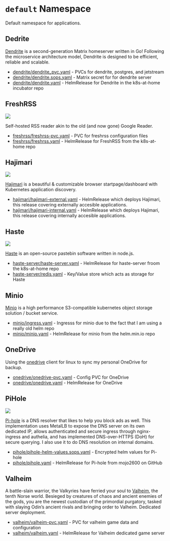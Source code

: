 # `default` Namespace

Default namespace for applications.

## Dedrite

[Dendrite](https://matrix-org.github.io/dendrite/) is a second-generation Matrix homeserver written in Go! Following the microservice architecture model, Dendrite is designed to be efficient, reliable and scalable.

* [dendrite/dendrite_pvc.yaml](dendrite/dendrite_pvc.yaml) - PVCs for dendrite, postgres, and jetstream
* [dendrite/dendrite.sops.yaml](dendrite/dendrite.sops.yaml) - Matrix secret for for dendrite server
* [dendrite/dendrite.yaml](dendrite/dendrite.yaml) - HelmRelease for Dendrite in the k8s-at-home incubator repo

## FreshRSS

![](https://i.imgur.com/KbI1XXx.png)

Self-hosted RSS reader akin to the old (and now gone) Google Reader.

* [freshrss/freshrss-pvc.yaml](freshrss/freshrss-pvc.yaml) - PVC for freshrss configuration files
* [freshrss/freshrss.yaml](freshrss/freshrss.yaml) - HelmRelease for FreshRSS from the k8s-at-home repo

## Hajimari

![](https://i.imgur.com/HvBLy48.png)

[Hajimari](https://hajimari.io) is a beautiful & customizable browser startpage/dashboard with Kubernetes application discovery.

* [hajimari/hajimari-external.yaml](hajimari/hajimari-external.yaml) - HelmRelease which deploys Hajimari, this release covering externally accesible applications.
* [hajimari/hajimari-internal.yaml](hajimari/hajimari-internal.yaml) - HelmRelease which deploys Hajimari, this release covering internally accesible applications.

## Haste

![](https://i.imgur.com/vpB5jFe.png)

[Haste](https://github.com/seejohnrun/haste-server) is an open-source pastebin software written in node.js.

* [haste-server/haste-server.yaml](haste-server/haste-server.yaml) - HelmRelease for haste-server froom the k8s-at-home repo
* [haste-server/redis.yaml](haste-server/redis.yaml) - Key/Value store which acts as storage for Haste

## Minio

[Minio](https://min.io/) is a high performance S3-compatible kubernetes object storage solution / bucket service.

* [minio/ingress.yaml](minio/ingress.yaml) - Ingresss for minio due to the fact that I am using a really old helm repo
* [minio/minio.yaml](minio/minio.yaml) - HelmRelease for minio from the helm.min.io repo

## OneDrive

Using the [onedrive](https://github.com/abraunegg/onedrive) client for linux to sync my personal OneDrive for backup.

* [onedrive/onedrive-pvc.yaml](onedrive/onedrive-pvc.yaml) - Config PVC for OneDrive
* [onedrive/onedrive.yaml](onedrive/onedrive.yaml) - HelmRelease for OneDrive

## PiHole

![](https://i.imgur.com/o2X1qU0.png)

[Pi-hole](https://pi-hole.net/) is a DNS resolver that likes to help you block ads as well. This implementation uses MetalLB to expose the DNS server on its own dedicated IP, allows authenticated and secure ingress through nginx-ingress and authelia, and has implemented DNS-over-HTTPS (DoH) for secure querying. I also use it to do DNS resolution on internal domains.

* [pihole/pihole-helm-values.sops.yaml](pihole/pihole-helm-values.sops.yaml) - Encrypted helm values for Pi-hole
* [pihole/pihole.yaml](pihole/pihole.yaml) - HelmRelease for Pi-hole from mojo2600 on GitHub

## Valheim

A battle-slain warrior, the Valkyries have ferried your soul to [Valheim](https://www.valheimgame.com/), the tenth Norse world. Besieged by creatures of chaos and ancient enemies of the gods, you are the newest custodian of the primordial purgatory, tasked with slaying Odin’s ancient rivals and bringing order to Valheim. Dedicated server deployment.

* [valheim/valheim-pvc.yaml](valheim/valheim-pvc.yaml) - PVC for valheim game data and configuration
* [valheim/valheim.yaml](valheim/valheim.yaml) - HelmRelease for Valheim dedicated game server
